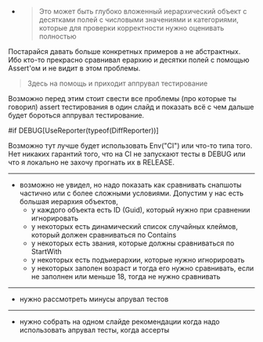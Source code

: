 - > Это может быть глубоко вложенный иерархический объект с десятками полей с числовыми значениями и категориями, которые для проверки корректности нужно оценивать полностью

Постарайся давать больше конкретных примеров а не абстрактных. Ибо кто-то прекрасно сравнивал ерархию и десятки полей с помощью Assert'ом и не видит в этом проблемы.

> Здесь на помощь и приходит аппрувал тестирование

Возможно перед этим стоит свести все проблемы (про которые ты говорил) assert тестирования в один слайд и показать всё с чем дальше будет бороться аппрувал тестирование.

#if DEBUG[UseReporter(typeof(DiffReporter))]

Возможно тут лучше будет использовать Env("CI") или что-то типа того. Нет никаких гарантий того, что на CI не запускают тесты в DEBUG или что я локально не захочу прогнать их в RELEASE.

---

- возможно не увидел, но надо показать как сравнивать снапшоты частично или с более сложными условиями. Допустим у нас есть большая иерархия объектов, 
  - у каждого объекта есть ID (Guid), который нужно при сравнении игнорировать
  - у некоторых есть динамический список случайных клеймов, который должен сравниваться по Contains
  - у некоторых есть звания, которые должны сравниваться по StartWith
  - у некоторых есть подъиерархии, которые нужно игнорировать
  - у некоторых заполен возраст и тогда его нужно сравнивать, если не заполнен или меньше 18, тогда не нужно сравнивать

---

- нужно рассмотреть минусы апрувал тестов

---

- нужно собрать на одном слайде рекомендации когда надо использовать апрувал тесты, когда ассерты